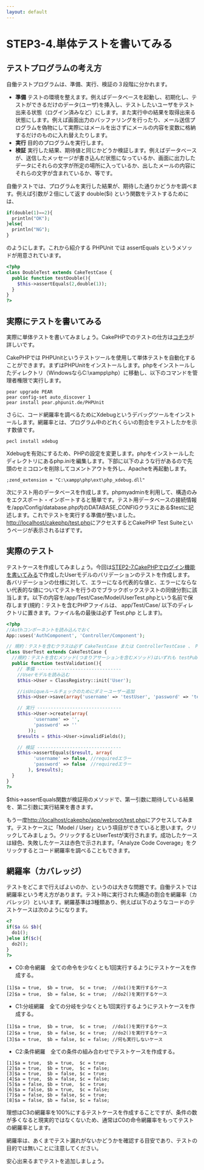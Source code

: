 ```yaml
---
layout: default
---
```

# STEP3-4.単体テストを書いてみる

## テストプログラムの考え方

自働テストプログラムは、準備、実行、検証の３段階に分かれます。

* **準備** テストの環境を整えます。例えばデータベースを起動し、初期化し、テストができるだけのデータ(ユーザ)を挿入し、テストしたいユーザをテスト出来る状態（ログイン済みなど）にします。また実行中の結果を取得出来る状態にします。例えば画面出力のバッファリングを行ったり、メール送信プログラムを偽物にして実際にはメールを出さずにメールの内容を変数に格納するだけのものに入れ替えたりします。
* **実行** 目的のプログラムを実行します。
* **検証** 実行した結果、期待値と同じかどうか検証します。例えばデータベースが、送信したメッセージが書き込んだ状態になっているか、画面に出力したデータにそれらの文字が所定の場所に入っているか、出したメールの内容にそれらの文字が含まれているか、等です。

自働テストでは、プログラムを実行した結果が、期待した通りかどうかを調べます。例えば引数が２倍にして返す double($i) という関数をテストするためには、
```php
if(double(1)==2){
  println("OK");
}else{
  println("NG");
}
```

のようにします。これから紹介する PHPUnit では assertEquals というメソッドが用意されています。

```php
<?php
class DoubleTest extends CakeTestCase {
  public function testDouble(){
    $this->assertEquals(2,double(1));
  }
}
?>
```

## 実際にテストを書いてみる

実際に単体テストを書いてみましょう。CakePHPでのテストの仕方は[コチラ](http://book.cakephp.org/2.0/ja/development/testing.html)が詳しいです。

CakePHPでは PHPUnitというテストツールを使用して単体テストを自動化することができます。まずはPHPUnitをインストールします。phpをインストールしたディレクトリ（WindowsならC:\xampp\php）に移動し、以下のコマンドを管理者権限で実行します。

    pear upgrade PEAR
    pear config-set auto_discover 1
    pear install pear.phpunit.de/PHPUnit

さらに、コード網羅率を調べるためにXdebugというデバッグツールをインストールします。網羅率とは、プログラム中のどれくらいの割合をテストしたかを示す数値です。

    pecl install xdebug

Xdebugを有効にするため、PHPの設定を変更します。phpをインストールしたディレクトリにあるphp.iniを編集します。下部に以下のような行があるので先頭のセミコロンを削除してコメントアウトを外し、Apacheを再起動します。

    ;zend_extension = "C:\xampp\php\ext\php_xdebug.dll"

次にテスト用のデータベースを作成します。phpmyadminを利用して、構造のみをエクスポート・インポートすると簡単です。テスト用データベースの接続情報を/app/Config/database.php内のDATABASE_CONFIGクラスにある$testに記述します。これでテストを実行する準備が整いました。[http://localhost/cakephp/test.php](http://localhost/cakephp/test.php)にアクセスするとCakePHP Test Suiteというページが表示されるはずです。

## 実際のテスト

テストケースを作成してみましょう。今回は[STEP2-7.CakePHPでログイン機能を書いてみる](../2/7.html)で作成したUserモデルのバリデーションのテストを作成します。各バリデーションの仕様に対して、エラーになる代表的な値と、エラーにならない代表的な値についてテストを行うのでブラックボックステストの同値分割に該当します。以下の内容を/app/Test/Case/Model/UserTest.phpという名前で保存します(規約：テストを含むPHPファイルは、 app/Test/Case/ 以下のディレクトリに置きます。ファイル名の最後は必ず Test.php とします)。

```php
<?php
//Authコンポーネントを読み込んでおく
App::uses('AuthComponent', 'Controller/Component');

// 規約：テストを含むクラスは必ず CakeTestCase または ControllerTestCase 、 PHPUnit_Framework_TestCase を継承します。他のクラスと同じく、テストケースのクラスを書いたファイル名もクラス名と同じにします。たとえば、 RouterTest.php は class RouterTest extends CakeTestCase を含んでいなければなりません。
class UserTest extends CakeTestCase {
  //規約：テストを含むメソッド(つまりアサーションを含むメソッド)はいずれも testPublished() といったように test で始まる名前にします。 @test という注釈をメソッドにマークすることでテストメソッドとすることもできます。
  public function testValidation(){
    // 準備 -------------------------------
    //Userモデルを読み込む
    $this->User = ClassRegistry::init('User');

    //isUniqueルールチェックのためにダミーユーザー追加
    $this->User->save(array('username' => 'testUser', 'password' => 'testPassword'));

    // 実行 -------------------------------
    $this->User->create(array(
          'username' => '',
          'password' => ''
        ));
    $results = $this->User->invalidFields();

    // 検証 -------------------------------
    $this->assertEquals($result, array(
          'username' => false, //requiredエラー
          'password' => false  //requiredエラー
        ), $results);
  }
}
?>
```

$this->assertEquals関数が検証用のメソッドで、第一引数に期待している結果を、第二引数に実行結果を書きます。

もう一度[http://localhost/cakephp/app/webroot/test.php](http://localhost/cakephp/app/webroot/test.php)にアクセスしてみます。テストケースに「Model / User」という項目ができていると思います。クリックしてみましょう。クリックするとUserTestが実行されます。成功したケースは緑色、失敗したケースは赤色で示されます。「Analyze Code Coverage」をクリックするとコード網羅率を調べることもできます。

## 網羅率（カバレッジ）

テストをどこまで行えばよいのか、というのは大きな問題です。自働テストでは網羅率という考え方があります。テスト時に実行された構造の割合を網羅率（カバレッジ）といいます。網羅基準は3種類あり、例えば以下のようなコードのテストケースは次のようになります。

```php
<?
if($a && $b){
  do1();
}else if($c){
  do2();
}
?>
```
* C0:命令網羅　全ての命令を少なくとも1回実行するようにテストケースを作成する。

```text
[1]$a = true,  $b = true,  $c = true;  //do1()を実行するケース
[2]$a = true,  $b = false, $c = true;  //do2()を実行するケース
```
* C1:分岐網羅　全ての分岐を少なくとも1回実行するようにテストケースを作成する。

```text
[1]$a = true,  $b = true,  $c = true;  //do1()を実行するケース
[2]$a = true,  $b = false, $c = true;  //do2()を実行するケース
[3]$a = true,  $b = false, $c = false; //何も実行しないケース
```
* C2:条件網羅　全ての条件の組み合わせでテストケースを作成する。

```text
[1]$a = true,  $b = true,  $c = true;
[2]$a = true,  $b = true,  $c = false;
[3]$a = true,  $b = false, $c = true;
[4]$a = true,  $b = false, $c = false;
[5]$a = false, $b = true,  $c = true;
[6]$a = false, $b = true,  $c = false;
[7]$a = false, $b = false, $c = true;
[8]$a = false, $b = false, $c = false;
```

理想はC3の網羅率を100%にするテストケースを作成することですが、条件の数が多くなると現実的ではなくないため、通常はC0の命令網羅率をもってテストの網羅率とします。

網羅率は、あくまでテスト漏れがないかどうかを確認する目安であり、テストの目的では無いことに注意してください。

安心出来るまでテストを追加しましょう。

